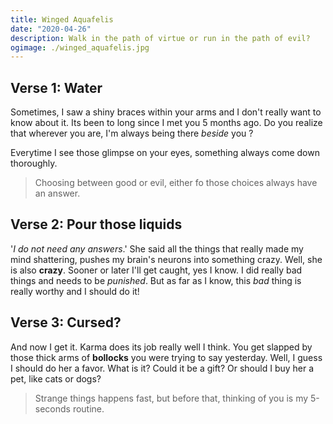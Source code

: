 ```yaml
---
title: Winged Aquafelis
date: "2020-04-26"
description: Walk in the path of virtue or run in the path of evil?
ogimage: ./winged_aquafelis.jpg
---
```


## Verse 1: Water

Sometimes, I saw a shiny braces within your arms and I don't really want to know
about it. Its been to long since I met you 5 months ago. Do you realize that
wherever you are, I'm always being there *beside* you ?

Everytime I see those glimpse on your eyes, something always come down
thoroughly.

> Choosing between good or evil, either fo those choices always have an answer.

## Verse 2: Pour those liquids

'*I do not need any answers*.' She said all the things that really made my mind
shattering, pushes my brain's neurons into something crazy. Well, she is also
**crazy**. Sooner or later I'll get caught, yes I know. I did really bad things
and needs to be *punished*. But as far as I know, this *bad* thing is really
worthy and  I should do it!

## Verse 3: Cursed?

And now I get it. Karma does its job really well I think. You get slapped by
those thick arms of **bollocks** you were trying to say yesterday. Well, I guess
I should do her a favor. What is it? Could it be a gift? Or should I buy her a
pet, like cats or dogs?

> Strange things happens fast, but before that, thinking of you is my 5-seconds
> routine.
